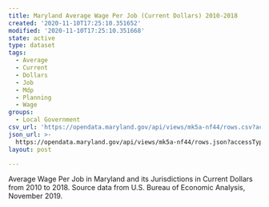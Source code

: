 ```yaml
---
title: Maryland Average Wage Per Job (Current Dollars) 2010-2018
created: '2020-11-10T17:25:10.351652'
modified: '2020-11-10T17:25:10.351668'
state: active
type: dataset
tags:
  - Average
  - Current
  - Dollars
  - Job
  - Mdp
  - Planning
  - Wage
groups:
  - Local Government
csv_url: 'https://opendata.maryland.gov/api/views/mk5a-nf44/rows.csv?accessType=DOWNLOAD'
json_url: >-
  https://opendata.maryland.gov/api/views/mk5a-nf44/rows.json?accessType=DOWNLOAD
layout: post

---
```

Average Wage Per Job in Maryland and its Jurisdictions in Current Dollars from 2010 to 2018. Source data from U.S. Bureau of Economic Analysis, November 2019.
